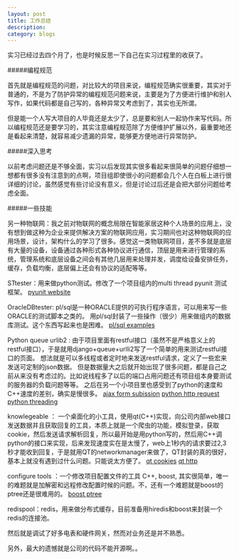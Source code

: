 ```yaml
---
layout: post
title: 工作总结
description: 
category: blogs
---
```


实习已经过去四个月了，也是时候反思一下自己在实习过程里的收获了。

#####编程规范

首先就是编程规范的问题，对比较大的项目来说，编程规范确实很重要，其实对于普通的，不是为了防护异常的编程规范问题来说，主要是为了方便进行维护和别人写作，如果代码都是自己写的，各种异常又考虑到了，其实也无所谓。

但是能一个人写大项目的人毕竟还是太少了，总是要和别人一起协作来写代码。所以编程规范还是要学习的，其实注意编程规范除了方便维护扩展以外，最重要地还是看起来清楚，就容易减少遗漏的异常，能够更方便地进行异常防护。

#####深入思考

以前考虑问题还是不够全面，实习以后发现其实很多看起来很简单的问题仔细想一想都有很多没有注意到的点啊，项目组即使很小的问题都会几个人在白板上进行很详细的讨论，虽然感觉有些讨论没有意义，但是讨论过后还是会把大部分问题给考虑全面。

#####一些技能

另一种物联网：我之前对物联网的概念局限在智能家居这种个人场景的应用上，没有想到做这种为企业来提供解决方案的物联网应用，实习期间也对这种物联网的应用场景，设计，架构什么的学习了很多。感觉这一类物联网项目，差不多就是底层有大量的设备，设备通过各种形式各种协议进行通信，顶层是用来进行管理的系统，管理系统和底层设备之间会有其他几层用来处理并发，调度给设备安排任务，缓存，负载均衡，底层偏上还会有协议的适配等等。

STtester：用来做python测试。修改了一个项目组内的multi thread pyunit 测试框架。
[pyunit website](https://wiki.python.org/moin/PyUnit)

OracleDBtester: pl/sql是一种ORACLE提供的可执行程序语言，可以用来写一些ORACLE的测试脚本之类的。
用pl/sql封装了一些操作（很少）用来做组内的数据库测试。这个东西写起来也是困难。
[pl/sql examples](http://docs.oracle.com/cd/A97630_01/appdev.920/a96624/a_samps.htm)

Python queue urlib2 : 由于项目里面有restful接口（虽然不是严格意义上的restful接口），于是就用django+queue+urlli2写了一个简单的用来测试restful接口的页面。
想法就是可以多线程或者定时地来发送restful请求，定义了一些宏来发送可定制的json数据。
但是数据量大之后就开始出现了很多问题，都是自己之前从来没有考虑过的。比如说线程多了以后的端口占用问题还有项目组本身要测试的服务器的负载问题等等。
之后在另一个小项目里也感受到了python的速度和C++速度的差别，确实是慢很多。
[ajax form subission](https://realpython.com/blog/python/django-and-ajax-form-submissions/)
[python http request](http://stackoverflow.com/questions/2632520/what-is-the-fastest-way-to-send-100-000-http-requests-in-python)
[python threading](https://docs.python.org/2/library/threading.html)

knowlegeable ： 一个桌面化的小工具，使用qt(C++)实现，向公司内部web接口发送数据并且获取回复的工具，本质上就是一个爬虫的功能，模拟登录，获取cookie，然后发送请求解析回复，所以最开始是用python写的，然后用C++调python的接口来实现，后来发现速度实在是太慢了，web上1秒内的请求要过2,3秒才能收到回复，于是就用QT的networkmanager来做了，QT封装的真的很好，基本上就没有遇到过什么问题。只能说太方便了。
[qt cookies](http://stackoverflow.com/questions/4509441/qt-http-post-issue-when-server-requires-cookies)
[qt http](http://stackoverflow.com/questions/12487620/correct-format-for-http-post-using-qnetworkrequest)

configure tools ：一个修改项目配置文件的工具 C++, boost, 其实很简单，唯一的难题就是加解密和远程修改配置时候的问题。不，还有一个难题就是boost的ptree还是很难用的。
[boost ptree](http://www.boost.org/doc/libs/1_58_0/doc/html/property_tree.html)

redispool：redis，用来做分布式缓存，目前准备用hiredis和boost来封装一个redis的连接池。

然后就是调试了好多电表和硬件网关，然而对业务还是并不熟悉。

另外，最大的遗憾就是公司的代码不能开源啊。。

